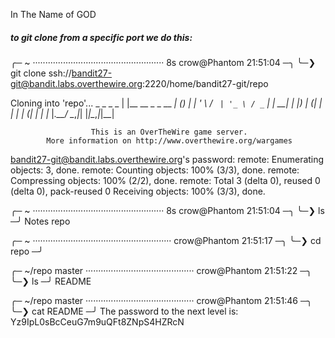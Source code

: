 In The Name of GOD



##### to git clone from a specific port we do this:
 
╭─ ~ ···················································· 8s crow@Phantom 21:51:04 ─╮
╰─❯ git clone ssh://bandit27-git@bandit.labs.overthewire.org:2220/home/bandit27-git/repo

Cloning into 'repo'...
                         _                     _ _ _
                        | |__   __ _ _ __   __| (_) |_
                        | '_ \ / _` | '_ \ / _` | | __|
                        | |_) | (_| | | | | (_| | | |_
                        |_.__/ \__,_|_| |_|\__,_|_|\__|


                      This is an OverTheWire game server.
            More information on http://www.overthewire.org/wargames

bandit27-git@bandit.labs.overthewire.org's password:
remote: Enumerating objects: 3, done.
remote: Counting objects: 100% (3/3), done.
remote: Compressing objects: 100% (2/2), done.
remote: Total 3 (delta 0), reused 0 (delta 0), pack-reused 0
Receiving objects: 100% (3/3), done.

╭─ ~ ···················································· 8s crow@Phantom 21:51:04 ─╮
╰─❯ ls                                                                             ─╯
Notes  repo

╭─ ~ ······················································· crow@Phantom 21:51:17 ─╮
╰─❯ cd repo                                                                        ─╯

╭─ ~/repo master ··········································· crow@Phantom 21:51:22 ─╮
╰─❯ ls                                                                             ─╯
README

╭─ ~/repo master ··········································· crow@Phantom 21:51:46 ─╮
╰─❯ cat README                                                                     ─╯
The password to the next level is: Yz9IpL0sBcCeuG7m9uQFt8ZNpS4HZRcN

